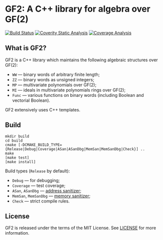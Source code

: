 GF2: A C++ library for algebra over GF(2)
=========================================

[![Build Status](https://travis-ci.com/agievich/GF2.svg?branch=master)](https://travis-ci.com/agievich/GF2)
[![Coverity Static Analysis](https://scan.coverity.com/projects/9408/badge.svg)](https://scan.coverity.com/projects/agievich-gf2)
[![Coverage Analysis](https://codecov.io/gh/agievich/GF2/coverage.svg?branch=master)](https://codecov.io/gh/agievich/GF2?branch=master)

What is GF2?
-------------

GF2 is a C++ library which maintains the following algebraic structures 
over GF(2): 

- `WW` — binary words of arbitrary finite length;
- `ZZ` — binary words as unsigned integers;
- `MP` — multivariate polynomials over GF(2);
- `MI` — ideals in multivariate polynomials rings over GF(2);
- `Func` — various functions on binary words (including Boolean and vectorial Boolean).

GF2 extensively uses C++ templates.

Build
-----

    mkdir build
    cd build
    cmake [-DCMAKE_BUILD_TYPE={Release|Debug|Coverage|ASan|ASanDbg|MemSan|MemSanDbg|Check}] ..
    make
    [make test]
    [make install]

Build types (`Release` by default):
   
-  `Debug` — for debugging;
-  `Coverage` — test coverage;
-  `ASan`, `ASanDbg` — [address sanitizer](http://en.wikipedia.org/wiki/AddressSanitizer);
-  `MemSan`, `MemSanDbg` — [memory sanitizer](http://code.google.com/p/memory-sanitizer/);
-  `Check` — strict compile rules.

License
-------

GF2 is released under the terms of the MIT License. 
See [LICENSE](LICENSE) for more information.

